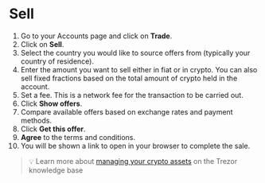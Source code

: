 # Sell

1. Go to your Accounts page and click on **Trade**.
2. Click on **Sell**.
3. Select the country you would like to source offers from (typically your country of residence).
4. Enter the amount you want to sell either in fiat or in crypto. You can also sell fixed fractions based on the total amount of crypto held in the account.
5. Set a fee. This is a network fee for the transaction to be carried out.
6. Click **Show offers**.
7. Compare available offers based on exchange rates and payment methods.
8. Click **Get this offer**.
9. **Agree** to the terms and conditions.
10. You will be shown a link to open in your browser to complete the sale.

> 💡 Learn more about [managing your crypto assets](https://trezor.io/learn/c/trezor-suite-app) on the Trezor knowledge base
